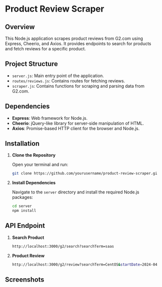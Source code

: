 # Product Review Scraper

## Overview

This Node.js application scrapes product reviews from G2.com using Express, Cheerio, and Axios. It provides endpoints to search for products and fetch reviews for a specific product.

## Project Structure

- `server.js`: Main entry point of the application.
- `routes/reviews.js`: Contains routes for fetching reviews.
- `scraper.js`: Contains functions for scraping and parsing data from G2.com.

## Dependencies

- **Express**: Web framework for Node.js.
- **Cheerio**: jQuery-like library for server-side manipulation of HTML.
- **Axios**: Promise-based HTTP client for the browser and Node.js.

## Installation

1. **Clone the Repository**

   Open your terminal and run:

   ```bash
   git clone https://github.com/yourusername/product-review-scraper.git
   ```

2. **Install Dependencies**

   Navigate to the `server` directory and install the required Node.js packages:

   ```bash
   cd server
   npm install
   ```

## API Endpoint

1. **Search Product**
   ```bash
   http://localhost:3000/g2/search?searchTerm=saas
   ```
2. **Product Review**
   ```bash
   http://localhost:3000/g2/review?searchTerm=CentOS&startDate=2024-04-05&endDate=2024-04-19
   ```

## Screenshots
